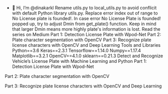 - 👋 Hi, I’m @dinakarkl
Rename utils.py to local_utils.py to avoid conflicit with default Python library utils.py.
Replace error index out of range to No License plate is founded!.
In case error No License Plate is founded! popped up, try to adjust Dmin from get_plate() function. Keep in mind that larger Dmin means more highly plate's information is lost.
Read the series on Medium
Part 1: Detection License Plate with Wpod-Net
Part 2: Plate character segmentation with OpenCV
Part 3: Recognize plate license characters with OpenCV and Deep Learning
Tools and Libraries
Python==3.6
Keras==2.3.1
Tensorflow==1.14.0
Numpy==1.17.4
Matplotlib==3.2.1
OpenCV==4.1.0
sklearn==0.21.3
Detect and Recognize Vehicle’s License Plate with Machine Learning and Python
Part 1: Detection License Plate with Wpod-Net



Part 2: Plate character segmentation with OpenCV



Part 3: Recognize plate license characters with OpenCV and Deep Learning

